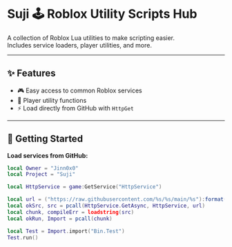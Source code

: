 # Suji 🕹️ Roblox Utility Scripts Hub

A collection of Roblox Lua utilities to make scripting easier.  
Includes service loaders, player utilities, and more.

---

## ✨ Features
- 🎮 Easy access to common Roblox services
- 👥 Player utility functions
- ⚡ Load directly from GitHub with `HttpGet`

---

## 🚀 Getting Started

**Load services from GitHub:**

```lua
local Owner = "Jinn0x0"
local Project = "Suji"

local HttpService = game:GetService("HttpService")

local url = ("https://raw.githubusercontent.com/%s/%s/main/%s"):format(Owner,Project,"Import.lua")
local okSrc, src = pcall(HttpService.GetAsync, HttpService, url)
local chunk, compileErr = loadstring(src)
local okRun, Import = pcall(chunk)

local Test = Import.import("Bin.Test")
Test.run()
